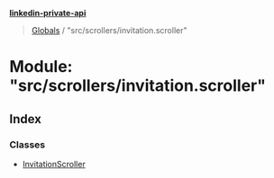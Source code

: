 **[linkedin-private-api](../README.md)**

> [Globals](../globals.md) / "src/scrollers/invitation.scroller"

# Module: "src/scrollers/invitation.scroller"

## Index

### Classes

* [InvitationScroller](../classes/_src_scrollers_invitation_scroller_.invitationscroller.md)
